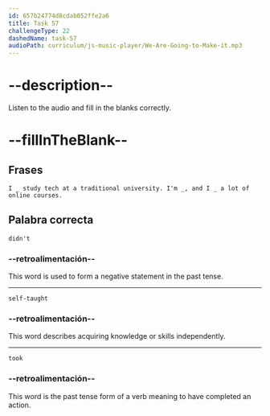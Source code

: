 ```yaml
---
id: 657b24774d8cdab052ffe2a6
title: Task 57
challengeType: 22
dashedName: task-57
audioPath: curriculum/js-music-player/We-Are-Going-to-Make-it.mp3
---
```


<!--
AUDIO REFERENCE:

Alice: I didn't study tech at a traditional university. I'm mostly self-taught, and I took a lot of online courses.
-->

# --description--

Listen to the audio and fill in the blanks correctly.

# --fillInTheBlank--

## Frases

`I _ study tech at a traditional university. I'm _, and I _ a lot of online courses.`

## Palabra correcta

`didn't`

### --retroalimentación--

This word is used to form a negative statement in the past tense.

---

`self-taught`

### --retroalimentación--

This word describes acquiring knowledge or skills independently.

---

`took`

### --retroalimentación--

This word is the past tense form of a verb meaning to have completed an action.

